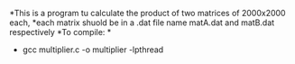  *This is a program tu calculate the product of two matrices of 2000x2000 each, 
 *each matrix shuold be in a .dat file name matA.dat and matB.dat respectively
 *To compile:
 *
 *	gcc multiplier.c -o multiplier -lpthread
